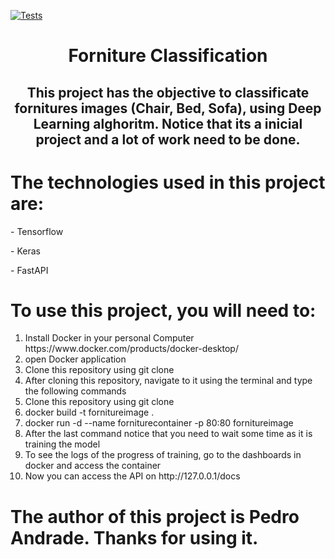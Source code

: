 [![Tests](https://github.com/andrdpedro/forniture-classification/workflows/Tests/badge.svg)](https://github.com/andrdpedro/forniture-classification/actions?workflow=Tests)
<h1 align="center">Forniture Classification</h1>

<h2 align="center" href="#objective">This project has the objective to classificate fornitures images (Chair, Bed, Sofa), using Deep Learning alghoritm. Notice that its a inicial project and a lot of work need to be done.</h2>

<h1 href="#technologies">The technologies used in this project are:</h1>
<p>- Tensorflow</p>
<p>- Keras</p>
<p>- FastAPI</p>

<h1 href="userguide">To use this project, you will need to:</h1>
<ol>
  <li> Install Docker in your personal Computer https://www.docker.com/products/docker-desktop/</li>
  <li> open Docker application</li>
  <li> Clone this repository using git clone</li>
  <li> After cloning this repository, navigate to it using the terminal and type the following commands</li>
  <li> Clone this repository using git clone</li>
  <li> docker build -t fornitureimage .</li>
  <li> docker run -d --name forniturecontainer -p 80:80 fornitureimage</li>
  <li> After the last command notice that you need to wait some time as it is training the model</li>
  <li> To see the logs of the progress of training, go to the dashboards in docker and access the container</li>
  <li> Now you can access the API on http://127.0.0.1/docs</li>
</ol>

<h1 href="#author">The author of this project is Pedro Andrade. Thanks for using it.</h1>
